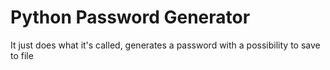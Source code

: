 
# Python Password Generator

It just does what it's called, generates a password with a possibility to save to file

